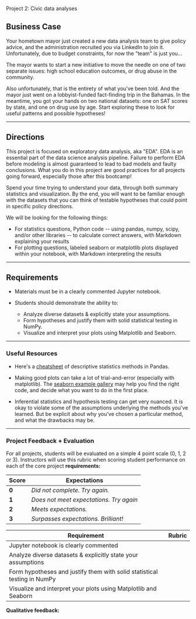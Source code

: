 
 Project 2: Civic data analyses

## Business Case

Your hometown mayor just created a new data analysis team to give policy advice, and the administration recruited _you_ via LinkedIn to join it. Unfortunately, due to budget constraints, for now the "team" is just you...

The mayor wants to start a new initiative to move the needle on one of two separate issues: high school education outcomes, or drug abuse in the community.

Also unfortunately, that is the entirety of what you've been told. And the mayor just went on a lobbyist-funded fact-finding trip in the Bahamas. In the meantime, you got your hands on two national datasets: one on SAT scores by state, and one on drug use by age. Start exploring these to look for useful patterns and possible hypotheses!

---

## Directions

This project is focused on exploratory data analysis, aka "EDA". EDA is an essential part of the data science analysis pipeline. Failure to perform EDA before modeling is almost guaranteed to lead to bad models and faulty conclusions. What you do in this project are good practices for all projects going forward, especially those after this bootcamp!

Spend your time trying to understand your data, through both summary statistics and visualization. By the end, you will want to be familiar enough with the datasets that you can think of testable hypotheses that could point in specific policy directions.

We will be looking for the following things:

- For statistics questions, Python code -- using pandas, numpy, scipy, and/or other libraries -- to calculate correct answers, with Markdown explaining your results
- For plotting questions, labeled seaborn or matplotlib plots displayed within your notebook, with Markdown interpreting the results

---

## Requirements

- Materials must be in a clearly commented Jupyter notebook.
- Students should demonstrate the ability to:

    - Analyze diverse datasets & explicitly state your assumptions.
    - Form hypotheses and justify them with solid statistical testing in NumPy.
    - Visualize and interpret your plots using Matplotlib and Seaborn.

---

### Useful Resources

- Here's a [cheatsheet](https://chrisalbon.com/python/data_wrangling/pandas_dataframe_descriptive_stats/) of descriptive statistics methods in Pandas.

- Making good plots can take a lot of trial-and-error (especially with matplotlib). The [seaborn example gallery](http://seaborn.pydata.org/examples/) may help you find the right code, and decide what you want to do in the first place.

- Inferential statistics and hypothesis testing can get very nuanced. It is okay to violate some of the assumptions underlying the methods you've learned. But be explicit about why you've chosen a particular method, and what the drawbacks may be.

---

### Project Feedback + Evaluation

For all projects, students will be evaluated on a simple 4 point scale (0, 1, 2 or 3). Instructors will use this rubric when scoring student performance on each of the core project **requirements:**

 Score | Expectations
 ----- | ------------
 **0** | _Did not complete. Try again._
 **1** | _Does not meet expectations. Try again_
 **2** | _Meets expectations._
 **3** | _Surpasses expectations. Brilliant!_

 | Requirement | Rubric   |
|------|------|
|   Jupyter notebook is clearly commented  | |
|   Analyze diverse datasets & explicitly state your assumptions  | |
|   Form hypotheses and justify them with solid statistical testing in NumPy  | |
|   Visualize and interpret your plots using Matplotlib and Seaborn  | |

__Qualitative feedback:__
